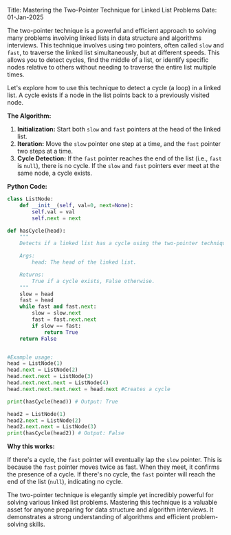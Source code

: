Title: Mastering the Two-Pointer Technique for Linked List Problems
Date: 01-Jan-2025

The two-pointer technique is a powerful and efficient approach to solving many problems involving linked lists in data structure and algorithms interviews.  This technique involves using two pointers, often called `slow` and `fast`, to traverse the linked list simultaneously, but at different speeds. This allows you to detect cycles, find the middle of a list, or identify specific nodes relative to others without needing to traverse the entire list multiple times.

Let's explore how to use this technique to detect a cycle (a loop) in a linked list.  A cycle exists if a node in the list points back to a previously visited node.

**The Algorithm:**

1. **Initialization:** Start both `slow` and `fast` pointers at the head of the linked list.
2. **Iteration:** Move the `slow` pointer one step at a time, and the `fast` pointer two steps at a time.
3. **Cycle Detection:** If the `fast` pointer reaches the end of the list (i.e., `fast` is `null`), there is no cycle.  If the `slow` and `fast` pointers ever meet at the same node, a cycle exists.

**Python Code:**

```python
class ListNode:
    def __init__(self, val=0, next=None):
        self.val = val
        self.next = next

def hasCycle(head):
    """
    Detects if a linked list has a cycle using the two-pointer technique.

    Args:
        head: The head of the linked list.

    Returns:
        True if a cycle exists, False otherwise.
    """
    slow = head
    fast = head
    while fast and fast.next:
        slow = slow.next
        fast = fast.next.next
        if slow == fast:
            return True
    return False


#Example usage:
head = ListNode(1)
head.next = ListNode(2)
head.next.next = ListNode(3)
head.next.next.next = ListNode(4)
head.next.next.next.next = head.next #Creates a cycle

print(hasCycle(head)) # Output: True

head2 = ListNode(1)
head2.next = ListNode(2)
head2.next.next = ListNode(3)
print(hasCycle(head2)) # Output: False
```

**Why this works:**

If there's a cycle, the `fast` pointer will eventually lap the `slow` pointer.  This is because the `fast` pointer moves twice as fast. When they meet, it confirms the presence of a cycle. If there's no cycle, the `fast` pointer will reach the end of the list (`null`), indicating no cycle.

The two-pointer technique is elegantly simple yet incredibly powerful for solving various linked list problems. Mastering this technique is a valuable asset for anyone preparing for data structure and algorithm interviews.  It demonstrates a strong understanding of algorithms and efficient problem-solving skills.
